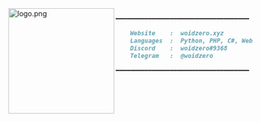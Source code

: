 <img align="left" src="https://avatars.githubusercontent.com/u/71274141?v=4" alt="logo.png" width="210" /> 

```md
━━━━━━━━━━━━━━━━━━━━━━━━━━━━━━━━━━━━━

    Website    :  woidzero.xyz
    Languages  :  Python, PHP, C#, Web
    Discord    :  woidzero#9368
    Telegram   :  @woidzero
 
━━━━━━━━━━━━━━━━━━━━━━━━━━━━━━━━━━━━━
```
